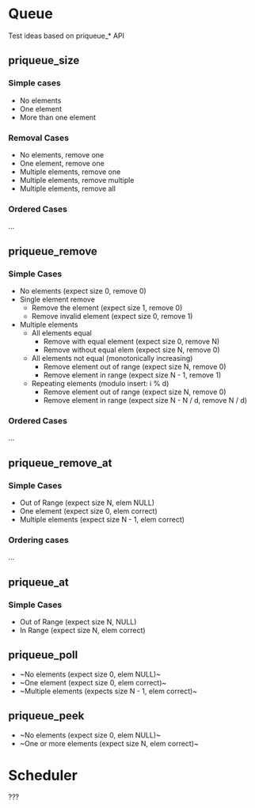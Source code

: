 # Queue

Test ideas based on priqueue_* API

## priqueue_size

### Simple cases

- No elements 
- One element 
- More than one element

### Removal Cases

- No elements, remove one
- One element, remove one
- Multiple elements, remove one
- Multiple elements, remove multiple
- Multiple elements, remove all

### Ordered Cases

...

## priqueue_remove

### Simple Cases

- No elements (expect size 0, remove 0)
- Single element remove 
    - Remove the element (expect size 1, remove 0)
    - Remove invalid element (expect size 0, remove 1)
- Multiple elements 
    - All elements equal 
        - Remove with equal element (expect size 0, remove N)
        - Remove without equal elem (expect size N, remove 0)
    - All elements not equal (monotonically increasing)
        - Remove element out of range (expect size N, remove 0)
        - Remove element in range (expect size N - 1, remove 1)
    - Repeating elements (modulo insert: i % d)
        - Remove element out of range (expect size N, remove 0)
        - Remove element in range (expect size N - N / d, remove N / d)

### Ordered Cases 

...

## priqueue_remove_at

### Simple Cases

- Out of Range (expect size N, elem NULL)
- One element (expect size 0, elem correct)
- Multiple elements (expect size N - 1, elem correct)

### Ordering cases

...


## priqueue_at

### Simple Cases

- Out of Range (expect size N, NULL)
- In Range (expect size N, elem correct)

## priqueue_poll

- ~No elements (expect size 0, elem NULL)~
- ~One element (expect size 0, elem correct)~
- ~Multiple elements (expects size N - 1, elem correct)~

## priqueue_peek

- ~No elements (expect size 0, elem NULL)~
- ~One or more elements (expect size N, elem correct)~

# Scheduler

???